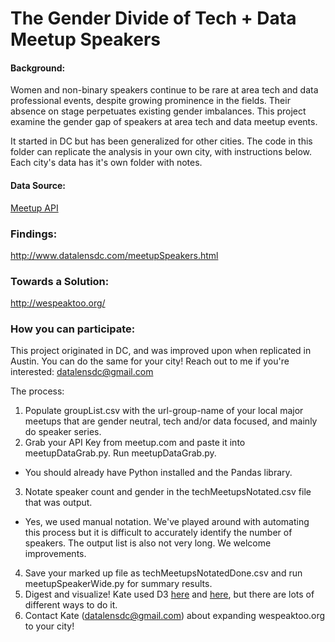 # The Gender Divide of Tech + Data Meetup Speakers

#### Background:
Women and non-binary speakers continue to be rare at area tech and data professional events, despite growing prominence in the fields. Their absence on stage perpetuates existing gender imbalances. This project examine the gender gap of speakers at area tech and data meetup events. 

It started in DC but has been generalized for other cities. The code in this folder can replicate the analysis in your own city, with instructions below. Each city's data has it's own folder with notes. 

#### Data Source: 
[Meetup API](https://www.meetup.com/meetup_api/)

### Findings:
http://www.datalensdc.com/meetupSpeakers.html

### Towards a Solution:
http://wespeaktoo.org/

### How you can participate:
This project originated in DC, and was improved upon when replicated in Austin. You can do the same for your city! Reach out to me if you're interested: datalensdc@gmail.com

The process:

1. Populate groupList.csv with the url-group-name of your local major meetups that are gender neutral, tech and/or data focused, and mainly do speaker series.
2. Grab your API Key from meetup.com and paste it into meetupDataGrab.py. Run meetupDataGrab.py.
  * You should already have Python installed and the Pandas library. 
3. Notate speaker count and gender in the techMeetupsNotated.csv file that was output. 
  * Yes, we used manual notation. We've played around with automating this process but it is difficult to accurately identify the number of speakers. The output list is also not very long. We welcome improvements.
4. Save your marked up file as techMeetupsNotatedDone.csv and run meetupSpeakerWide.py for summary results. 
5. Digest and visualize! Kate used D3 [here](https://github.com/katerabinowitz/DataLensDCsite/blob/gh-pages/iframes/meetupMultiBig.html) and [here](https://github.com/katerabinowitz/DataLensDCsite/blob/gh-pages/iframes/meetupSingleBig.html), but there are lots of different ways to do it.
6. Contact Kate (datalensdc@gmail.com) about expanding wespeaktoo.org to your city!

